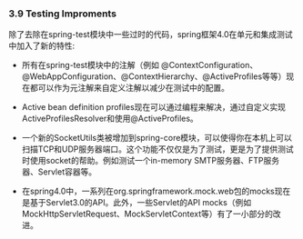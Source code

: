 ### 3.9 Testing Improments

除了去除在spring-test模块中一些过时的代码，spring框架4.0在单元和集成测试中加入了新的特性:

- 所有在spring-test模块中的注解（例如 @ContextConfiguration、@WebAppConfiguration、@ContextHierarchy、@ActiveProfiles等等）现在都可以作为元注解来自定义注解以减少在测试中的配置。

- Active bean definition profiles现在可以通过编程来解决，通过自定义实现ActiveProfilesResolver和使用@ActiveProfiles。

- 一个新的SocketUtils类被增加到spring-core模块，可以使得你在本机上可以扫描TCP和UDP服务器端口。这个功能不仅仅是为了测试，更是为了提供测试时使用socket的帮助。例如测试一个in-memory SMTP服务器、FTP服务器、Servlet容器等。

- 在spring4.0中，一系列在org.springframework.mock.web包的mocks现在是基于Servlet3.0的API。此外，一些Servlet的API mocks（例如MockHttpServletRequest、MockServletContext等）有了一小部分的改进。